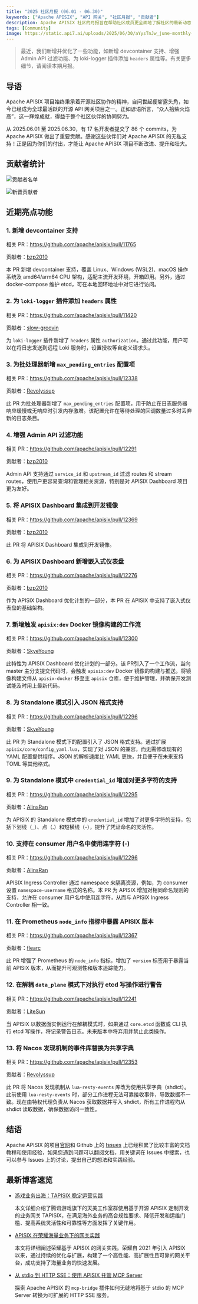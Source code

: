 ```yaml
---
title: "2025 社区月报 (06.01 - 06.30)"
keywords: ["Apache APISIX", "API 网关", "社区月报", "贡献者"]
description: Apache APISIX 社区的月报旨在帮助社区成员更全面地了解社区的最新动态，方便大家参与到 Apache APISIX 社区中来。
tags: [Community]
image: https://static.api7.ai/uploads/2025/06/30/aYysTnJw_june-monthly-report-cover-cn.webp
---
```


> 最近，我们新增并优化了一些功能，如新增 devcontainer 支持、增强 Admin API 过滤功能、为 loki-logger 插件添加 `headers` 属性等。有关更多细节，请阅读本期月报。

<!--truncate-->

## 导语

Apache APISIX 项目始终秉承着开源社区协作的精神，自问世起便崭露头角，如今已经成为全球最活跃的开源 API 网关项目之一。正如谚语所言，“众人拾柴火焰高”，这一辉煌成就，得益于整个社区伙伴的协同努力。

从 2025.06.01 至 2025.06.30，有 17 名开发者提交了 86 个 commits，为 Apache APISIX 做出了重要贡献。感谢这些伙伴们对 Apache APISIX 的无私支持！正是因为你们的付出，才能让 Apache APISIX 项目不断改进、提升和壮大。

## 贡献者统计

![贡献者名单](https://static.api7.ai/uploads/2025/06/30/ctN7FHKp_june-contributor-list.webp)

![新晋贡献者](https://static.api7.ai/uploads/2025/06/30/VDMkGEcj_june-new-contributors.webp)

## 近期亮点功能

### 1. 新增 devcontainer 支持

相关 PR：https://github.com/apache/apisix/pull/11765

贡献者：[bzp2010](https://github.com/bzp2010)

本 PR 新增 devcontainer 支持，覆盖 Linux、Windows (WSL2)、macOS 操作系统及 amd64/arm64 CPU 架构，适配主流开发环境，开箱即用。另外，通过 docker-compose 维护 etcd，可在本地回环地址中对它进行访问。

### 2. 为 `loki-logger` 插件添加 `headers` 属性

相关 PR：https://github.com/apache/apisix/pull/11420

贡献者：[slow-groovin](https://github.com/slow-groovin)

为 `loki-logger` 插件新增了 `headers` 属性 `authorization`。通过此功能，用户可以在将日志发送到远程 Loki 服务时，设置授权等自定义请求头。

### 3. 为批处理器新增 `max_pending_entries` 配置项

相关 PR：https://github.com/apache/apisix/pull/12338

贡献者：[Revolyssup](https://github.com/Revolyssup)

此 PR 为批处理器新增了 `max_pending_entries` 配置项，用于防止在日志服务器响应缓慢或无响应时引发内存激增。该配置允许在等待处理的回调数量过多时丢弃新的日志条目。

### 4. 增强 Admin API 过滤功能

相关 PR：https://github.com/apache/apisix/pull/12291

贡献者：[bzp2010](https://github.com/bzp2010)

Admin API 支持通过 `service_id` 和 `upstream_id` 过滤 routes 和 stream routes，使用户更容易查询和管理相关资源，特别是对 APISIX Dashboard 项目更为友好。

### 5. 将 APISIX Dashboard 集成到开发镜像

相关 PR：https://github.com/apache/apisix/pull/12369

贡献者：[bzp2010](https://github.com/bzp2010)

此 PR 将 APISIX Dashboard 集成到开发镜像。

### 6. 为 APISIX Dashboard 新增嵌入式仪表盘

相关 PR：https://github.com/apache/apisix/pull/12276

贡献者：[bzp2010](https://github.com/bzp2010)

作为 APISIX Dashboard 优化计划的一部分，本 PR 在 APISIX 中支持了嵌入式仪表盘的基础架构。

### 7. 新增触发 `apisix:dev` Docker 镜像构建的工作流

相关 PR：https://github.com/apache/apisix/pull/12300

贡献者：[SkyeYoung](https://github.com/SkyeYoung)

此特性为 APISIX Dashboard 优化计划的一部分。该 PR引入了一个工作流，当向 master 主分支提交代码时，会触发 `apisix:dev` Docker 镜像的构建与推送。将镜像构建文件从 `apisix-docker` 移至主 `apisix` 仓库，便于维护管理，并确保开发测试能及时用上最新代码。

### 8. 为 Standalone 模式引入 JSON 格式支持

相关 PR：https://github.com/apache/apisix/pull/12296

贡献者：[SkyeYoung](https://github.com/SkyeYoung)

此 PR 为 Standalone 模式下的配置引入了 JSON 格式支持。通过扩展 `apisix/core/config_yaml.lua`，实现了对 JSON 的兼容，而无需修改现有的 YAML 配置提供程序。JSON 的解析速度比 YAML 更快，并且便于在未来支持 TOML 等其他格式。

### 9. 为 Standalone 模式中 `credential_id` 增加对更多字符的支持

相关 PR：https://github.com/apache/apisix/pull/12295

贡献者：[AlinsRan](https://github.com/AlinsRan)

为 APISIX 的 Standalone 模式中的 `credential_id` 增加了对更多字符的支持，包括下划线（_）、点（.）和短横线（-），提升了凭证命名的灵活性。

### 10. 支持在 consumer 用户名中使用连字符 (-)

相关 PR：https://github.com/apache/apisix/pull/12296

贡献者：[AlinsRan](https://github.com/AlinsRan)

APISIX Ingress Controller 通过 namespace 来隔离资源，例如，为 consumer 设置 `namespace-username` 格式的名称。本 PR 为 APISIX 增加对相同命名规则的支持，允许在 consumer 用户名中使用连字符，从而与 APISIX Ingress Controller 相一致。

### 11. 在 Prometheus `node_info` 指标中暴露 APISIX 版本

相关 PR：https://github.com/apache/apisix/pull/12367

贡献者：[flearc](https://github.com/flearc)

此 PR 增强了 Prometheus 的 `node_info` 指标，增加了 `version` 标签用于暴露当前 APISIX 版本，从而提升可观测性和版本追踪能力。

### 12. 在解耦 `data_plane` 模式下对执行 etcd 写操作进行警告

相关 PR：https://github.com/apache/apisix/pull/12241

贡献者：[LiteSun](https://github.com/LiteSun)

当 APISIX 以数据面实例运行在解耦模式时，如果通过 `core.etcd` 函数或 CLI 执行 etcd 写操作，将记录警告日志。未来版本中将弃用并禁止此类操作。

### 13. 将 Nacos 发现机制的事件库替换为共享字典

相关 PR：https://github.com/apache/apisix/pull/12353

贡献者：[Revolyssup](https://github.com/Revolyssup)

此 PR 将 Nacos 发现机制从 `lua-resty-events` 库改为使用共享字典（shdict）。此前使用 `lua-resty-events` 时，部分工作进程无法可靠接收事件，导致数据不一致。现在由特权代理负责从 Nacos 获取数据并写入 shdict，所有工作进程均从 shdict 读取数据，确保数据访问一致性。

## 结语

Apache APISIX 的项目[官网](https://apisix.apache.org/zh/)和 Github 上的 [Issues](https://github.com/apache/apisix/issues) 上已经积累了比较丰富的文档教程和使用经验，如果您遇到问题可以翻阅文档，用关键词在 Issues 中搜索，也可以参与 Issues 上的讨论，提出自己的想法和实践经验。

## 最新博客速览

- [游戏业务出海：TAPISIX 稳定运营实践](https://apisix.apache.org/zh/blog/2025/05/07/apisix-gateway-practice-in-tencent-timi/)

  本文详细介绍了腾讯游戏旗下的天美工作室群使用基于开源 APISIX 定制开发的业务网关 TAPISIX，在满足海外业务的高合规性要求、降低开发和运维门槛、提高系统灵活性和可靠性等方面发挥了关键作用。

- [APISIX 在荣耀海量业务下的网关实践](https://apisix.apache.org/zh/blog/2025/04/27/apisix-honor-gateway-practice-in-massive-business/)

  本文将详细阐述荣耀基于 APISIX 的网关实践。荣耀自 2021 年引入 APISIX 以来，通过持续的优化与扩展，构建了一个高性能、高扩展性且可靠的网关平台，成功支持了海量业务的快速发展。

- [从 stdio 到 HTTP SSE：使用 APISIX 托管 MCP Server](https://apisix.apache.org/zh/blog/2025/04/21/host-mcp-server-with-api-gateway/)

  探索 Apache APISIX 的 `mcp-bridge` 插件如何无缝地将基于 stdio 的 MCP Server 转换为可扩展的 HTTP SSE 服务。
